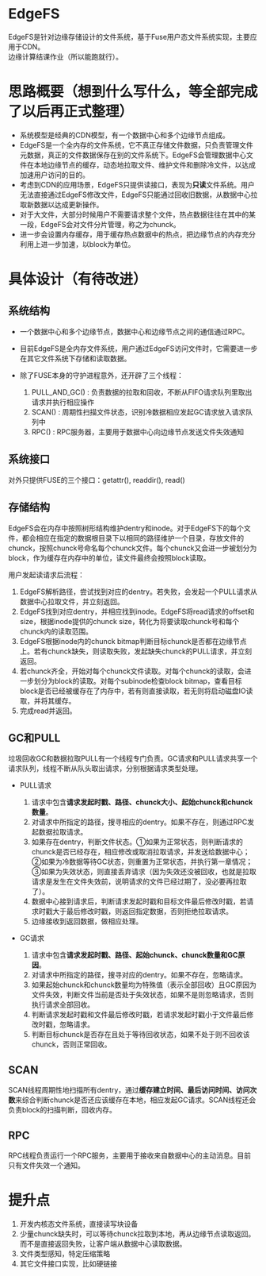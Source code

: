 # EdgeFS

EdgeFS是针对边缘存储设计的文件系统，基于Fuse用户态文件系统实现，主要应用于CDN。  
边缘计算结课作业（所以能跑就行）。

# 思路概要（想到什么写什么，等全部完成了以后再正式整理）

- 系统模型是经典的CDN模型，有一个数据中心和多个边缘节点组成。
- EdgeFS是一个全内存的文件系统，它不真正存储文件数据，只负责管理文件元数据，真正的文件数据保存在别的文件系统下。EdgeFS会管理数据中心文件在本地边缘节点的缓存，动态地拉取文件、维护文件和删除冷文件，以达成加速用户访问的目的。
- 考虑到CDN的应用场景，EdgeFS只提供读接口，表现为**只读**文件系统。用户无法直接通过EdgeFS修改文件，EdgeFS只能通过回收旧数据，从数据中心拉取新数据以达成更新操作。
- 对于大文件，大部分时候用户不需要请求整个文件，热点数据往往在其中的某一段，EdgeFS会对文件分片管理，称之为chunck。
- 进一步会设置内存缓存，用于缓存热点数据中的热点，把边缘节点的内存充分利用上进一步加速，以block为单位。

# 具体设计（有待改进）

## 系统结构
  - 一个数据中心和多个边缘节点，数据中心和边缘节点之间的通信通过RPC。

  - 目前EdgeFS是全内存文件系统，用户通过EdgeFS访问文件时，它需要进一步在其它文件系统下存储和读取数据。
  
  - 除了FUSE本身的守护进程意外，还开辟了三个线程：  
    
    1. PULL_AND_GC() : 负责数据的拉取和回收，不断从FIFO请求队列里取出请求并执行相应操作
    2. SCAN() : 周期性扫描文件状态，识别冷数据相应发起GC请求放入请求队列中
    3. RPC() : RPC服务器，主要用于数据中心向边缘节点发送文件失效通知

## 系统接口
  
  对外只提供FUSE的三个接口：getattr(), readdir(), read()

## 存储结构
  
  EdgeFS会在内存中按照树形结构维护dentry和inode。对于EdgeFS下的每个文件，都会相应在指定的数据根目录下以相同的路径维护一个目录，存放文件的chunck，按照chunck号命名每个chunck文件。每个chunck又会进一步被划分为block，作为缓存在内存中的单位，读文件最终会按照block读取。  

  用户发起读请求后流程：  
  
  1. EdgeFS解析路径，尝试找到对应的dentry。若失败，会发起一个PULL请求从数据中心拉取文件，并立刻返回。
  2. EdgeFS找到对应dentry，并相应找到inode。EdgeFS将read请求的offset和size，根据inode提供的chunck size，转化为将要读取chunck号和每个chunck内的读取范围。
  3. EdgeFS根据inode内的chunck bitmap判断目标chunck是否都在边缘节点上。若有chunck缺失，则读取失败，发起缺失chunck的PULL请求，并立刻返回。
  4. 若chunck齐全，开始对每个chunck文件读取。对每个chunck的读取，会进一步划分为block的读取。对每个subinode检查block bitmap，查看目标block是否已经被缓存在了内存中，若有则直接读取，若无则将启动磁盘IO读取，并将其缓存。
  5. 完成read并返回。

## GC和PULL

  垃圾回收GC和数据拉取PULL有一个线程专门负责。GC请求和PULL请求共享一个请求队列，线程不断从队头取出请求，分别根据请求类型处理。

  - PULL请求  
    1. 请求中包含**请求发起时戳、路径、chunck大小、起始chunck和chunck数量**。
    2. 对请求中所指定的路径，搜寻相应的dentry。如果不存在，则通过RPC发起数据拉取请求。
    3. 如果存在dentry，判断文件状态。①如果为正常状态，则判断请求的chunck是否已经存在，相应修改或取消拉取请求，并发送给数据中心；②如果为冷数据等待GC状态，则重置为正常状态，并执行第一章情况；③如果为失效状态，则直接丢弃请求（因为失效还没被回收，也就是拉取请求是发生在文件失效前，说明请求的文件已经过期了，没必要再拉取了）。
    4. 数据中心接到请求后，判断请求发起时戳和目标文件最后修改时戳，若请求时戳大于最后修改时戳，则返回指定数据，否则拒绝拉取请求。
    5. 边缘接收到返回数据，做相应处理。
   
  - GC请求  
    1. 请求中包含**请求发起时戳、路径、起始chunck、chunck数量和GC原因**。
    2. 对请求中所指定的路径，搜寻对应的dentry。如果不存在，忽略请求。
    3. 如果起始chunck和chunck数量均为特殊值（表示全部回收）且GC原因为文件失效，判断文件当前是否处于失效状态，如果不是则忽略请求，否则执行请求全部回收。
    4. 判断请求发起时戳和文件最后修改时戳，若请求发起时戳小于文件最后修改时戳，忽略请求。
    5. 判断目标chunck是否存在且处于等待回收状态，如果不处于则不回收该chunck，否则正常回收。

## SCAN

  SCAN线程周期性地扫描所有dentry，通过**缓存建立时间、最后访问时间、访问次数**来综合判断chunck是否还应该缓存在本地，相应发起GC请求。SCAN线程还会负责block的扫描判断，回收内存。

## RPC

  RPC线程负责运行一个RPC服务，主要用于接收来自数据中心的主动消息。目前只有文件失效一个通知。

# 提升点
  1. 开发内核态文件系统，直接读写块设备
  2. 少量chunck缺失时，可以等待chunck拉取到本地，再从边缘节点读取返回。而不是直接返回失败，让客户端从数据中心读取数据。
  3. 文件类型感知，特定压缩策略
  4. 其它文件接口实现，比如硬链接

